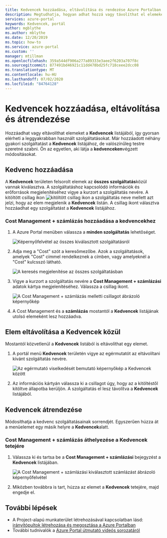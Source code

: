 ```yaml
---
title: Kedvencek hozzáadása, eltávolítása és rendezése Azure Portalban | Microsoft Docs
description: Megtudhatja, hogyan adhat hozzá vagy távolíthat el elemeket a Kedvencek listából, és hogyan rendezheti át az elemek sorrendjét
services: azure-portal
keywords: Kedvencek, portál
author: mgblythe
ms.author: mblythe
ms.date: 12/20/2019
ms.topic: how-to
ms.service: azure-portal
ms.custom: ''
manager: mtillman
ms.openlocfilehash: 359a544df906a277a89333e3aee2f6203a707f8c
ms.sourcegitcommit: 877491bd46921c11dd478bd25fc718ceee2dcc08
ms.translationtype: MT
ms.contentlocale: hu-HU
ms.lasthandoff: 07/02/2020
ms.locfileid: "84764128"
---
```

# <a name="add-remove-and-rearrange-favorites"></a>Kedvencek hozzáadása, eltávolítása és átrendezése

Hozzáadhat vagy eltávolíthat elemeket a **Kedvencek** listájából, így gyorsan elérheti a leggyakrabban használt szolgáltatásokat. Már hozzáadott néhány gyakori szolgáltatást a **Kedvencek** listájához, de valószínűleg testre szeretné szabni. Ön az egyetlen, aki látja a **kedvenceken**végzett módosításokat.

## <a name="add-a-favorite"></a>Kedvenc hozzáadása

A **Kedvencek** területen felsorolt elemek az **összes szolgáltatás**közül vannak kiválasztva. A szolgáltatáshoz kapcsolódó információk és erőforrások megjelenítéséhez vigye a kurzort a szolgáltatás nevére. A kitöltött csillag ikon ![ kitöltött csillag ikon ](./media/azure-portal-add-remove-sort-favorites/azure-portal-favorites-graystar.png) a szolgáltatás neve mellett azt jelzi, hogy az elem megjelenik a **Kedvencek** listán. A csillag ikont választva hozzáadhat egy szolgáltatást a **Kedvencek** listájához.

### <a name="add-cost-management--billing-to-favorites"></a>Cost Management + számlázás hozzáadása a kedvencekhez

1. A Azure Portal menüben válassza a **minden szolgáltatás** lehetőséget.

    ![Képernyőfelvétel az összes kiválasztott szolgáltatásról](./media/azure-portal-add-remove-sort-favorites/azure-portal-favorites-new-all-services.png)

1. Adja meg a "Cost" szót a keresőmezőbe. Azok a szolgáltatások, amelyek "Cost" címmel rendelkeznek a címben, vagy amelyeknél a "Cost" kulcsszó látható.

   ![A keresés megjelenítése az összes szolgáltatásban](./media/azure-portal-add-remove-sort-favorites/azure-portal-favorites-find-service.png)

1. Vigye a kurzort a szolgáltatás nevére a **Cost Management + számlázási** adatok kártya megjelenítéséhez. Válassza a csillag ikont.

   ![A Cost Management + számlázás melletti csillagot ábrázoló képernyőkép](./media/azure-portal-add-remove-sort-favorites/azure-portal-favorites-add.png)

1. A Cost Management és a **számlázás** mostantól a **Kedvencek** listájának utolsó elemeként lesz hozzáadva.

## <a name="remove-an-item-from-favorites"></a>Elem eltávolítása a Kedvencek közül

Mostantól közvetlenül a **Kedvencek** listából is eltávolíthat egy elemet.

1. A portál menü **Kedvencek** területén vigye az egérmutatót az eltávolítani kívánt szolgáltatás nevére.

   ![Az egérmutató viselkedését bemutató képernyőkép a Kedvencek között](./media/azure-portal-add-remove-sort-favorites/azure-portal-favorites-remove.png)

2. Az információs kártyán válassza ki a csillagot úgy, hogy az a kitöltéstől kitöltve állapotba kerüljön. A szolgáltatás el lesz távolítva a **Kedvencek** listájából.

## <a name="rearrange-favorites"></a>Kedvencek átrendezése

Módosíthatja a kedvenc szolgáltatásainak sorrendjét. Egyszerűen húzza át a menüelemet egy másik helyre a **Kedvencek**alatt.

### <a name="move-cost-management--billing-to-the-top-of-favorites"></a>Cost Management + számlázás áthelyezése a Kedvencek tetejére

1. Válassza ki és tartsa be a **Cost Management + számlázási** bejegyzést a **Kedvencek** listájában.

   ![A Cost Management + számlázási kiválasztott számlázást ábrázoló képernyőfelvétel](./media/azure-portal-add-remove-sort-favorites/azure-portal-favorites-sort.png)

1. Miközben továbbra is tart, húzza az elemet a **Kedvencek** tetejére, majd engedje el.

## <a name="next-steps"></a>További lépések

* A Project-alapú munkaterület létrehozásával kapcsolatban lásd: [irányítópultok létrehozása és megosztása a Azure Portalban](../azure-portal/azure-portal-dashboards.md)
* További tudnivalók a [Azure Portal útmutató videós sorozatáról](https://www.youtube.com/playlist?list=PLLasX02E8BPBKgXP4oflOL29TtqTzwhxR)
